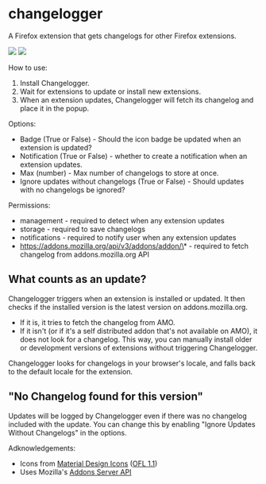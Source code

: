 # changelogger
A Firefox extension that gets changelogs for other Firefox extensions.

[![](https://img.shields.io/github/v/release/Rayquaza01/changelogger?label=github)](https://github.com/Rayquaza01/changelogger)
[![](https://img.shields.io/amo/v/changelogger)](https://addons.mozilla.org/en-US/firefox/addon/changelogger/)

How to use:
 1. Install Changelogger.
 2. Wait for extensions to update or install new extensions.
 3. When an extension updates, Changelogger will fetch its changelog and place it in the popup.

Options:
 * Badge (True or False) - Should the icon badge be updated when an extension is updated?
 * Notification (True or False) - whether to create a notification when an extension updates.
 * Max (number) - Max number of changelogs to store at once.
 * Ignore updates without changelogs (True or False) - Should updates with no changelogs be ignored?

Permissions:
 * management - required to detect when any extension updates
 * storage - required to save changelogs
 * notifications - required to notify user when any extension updates
 * https://addons.mozilla.org/api/v3/addons/addon/\* - required to fetch changelog from addons.mozilla.org API

## What counts as an update?
Changelogger triggers when an extension is installed or updated. It then checks if the installed version is the latest version on addons.mozilla.org.
 * If it is, it tries to fetch the changelog from AMO.
 * If it isn't (or if it's a self distributed addon that's not available on AMO), it does not look for a changelog.
This way, you can manually install older or development versions of extensions without triggering Changelogger.

Changelogger looks for changelogs in your browser's locale, and falls back to the default locale for the extension.

## "No Changelog found for this version"
Updates will be logged by Changelogger even if there was no changelog included with the update. You can change this by enabling "Ignore Updates Without Changelogs" in the options.

Adknowledgements:
 * Icons from [Material Design Icons](https://materialdesignicons.com/) ([OFL 1.1](http://scripts.sil.org/OFL))
 * Uses Mozilla's [Addons Server API](https://addons-server.readthedocs.io/en/2018.05.17/topics/api/addons.html)
